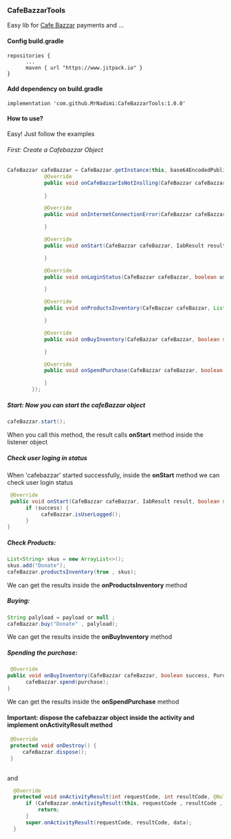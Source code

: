 ### CafeBazzarTools

Easy lib for [Cafe Bazzar](https://www.cafebazaar.ir) payments and ...

#### Config build.gradle

```` 
repositories {
      ...
      maven { url "https://www.jitpack.io" }
}
````
#### Add dependency on build.gradle


```` 
implementation 'com.github.MrNadimi:CafeBazzarTools:1.0.0'
````

#### How to use?

Easy! Just follow the examples

###### First: Create a Cafebazzar Object

````Java
CafeBazzar cafeBazzar = CafeBazzar.getInstance(this, base64EncodedPublicKey, new OnCafeBazzarListener() {
            @Override
            public void onCafeBazzarIsNotInslling(CafeBazzar cafeBazzar) {
                
            }

            @Override
            public void onInternetConnectionError(CafeBazzar cafeBazzar) {

            }

            @Override
            public void onStart(CafeBazzar cafeBazzar, IabResult result, boolean success, Exception ex) {

            }

            @Override
            public void onLoginStatus(CafeBazzar cafeBazzar, boolean userLogged, boolean success, Exception ex) {

            }

            @Override
            public void onProductsInventory(CafeBazzar cafeBazzar, List<SkuDetails> res, List<Purchase> purchases, boolean success, Exception ex) {

            }

            @Override
            public void onBuyInventory(CafeBazzar cafeBazzar, boolean success, Purchase purchase, Exception ex) {

            }

            @Override
            public void onSpendPurchase(CafeBazzar cafeBazzar, boolean success, Purchase purchase, Exception ex) {

            }
        });
```` 

##### Start: Now you can start the cafeBazzar object

````Java
cafeBazzar.start();
````
When you call this method, the result calls **onStart** method inside the listener object

##### Check user loging in status

When 'cafebazzar' started successfully, inside the **onStart** method we can check user login status

````Java
 @Override
 public void onStart(CafeBazzar cafeBazzar, IabResult result, boolean success, Exception ex) {
      if (success) {
           cafeBazzar.isUserLogged();
      }
}
````

##### Check Products:

````Java
List<String> skus = new ArrayList<>();
skus.add("Donate");
cafeBazzar.productsInventory(true , skus);
````

We can get the results inside the **onProductsInventory** method

##### Buying:

````Java
String palyload = payload or null ;
cafeBazzar.buy("Donate" , palyload);
````

We can get the results inside the **onBuyInventory** method

##### Spending the purchase:

````Java
 @Override
public void onBuyInventory(CafeBazzar cafeBazzar, boolean success, Purchase purchase, Exception ex) {
      cafeBazzar.spend(purchase);
}
````

We can get the results inside the **onSpendPurchase** method

#### Important: dispose the cafebazzar object inside the activity and implement onActivityResult method


````Java
 @Override
 protected void onDestroy() {
     cafeBazzar.dispose();
 }
    
````

and

````Java
  @Override
  protected void onActivityResult(int requestCode, int resultCode, @Nullable Intent data) {
      if (CafeBazzar.onActivityResult(this, requestCode , resultCode , data)){
          return;
      }
      super.onActivityResult(requestCode, resultCode, data);
  }
````





